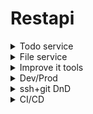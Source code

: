 # Restapi
<details><summary>Todo service</summary>

![Todos](screenshots/todo_tests.png)

</details>

<details><summary>File service</summary>

![Files](./screenshots/files.png)

</details>

<details><summary>Improve it tools</summary>
<details><summary>phpstan</summary>

    Before

![phpstan_before](./screenshots/phpstan_before_l5.png)

    After

![phpstan_after](./screenshots/phpstan_after_l5.png)

</details>

<details><summary>phpcs</summary>

    Before

![phpcs_before_1](./screenshots/phpcs_before_1.png)

![phpcs_before_2](./screenshots/phpcs_before_2.png)

![phpcs_before_3](./screenshots/phpcs_before_3.png)

    phpcbf_fix

![phpcbf_fix](./screenshots/phpcbf_fix.png)

</details>

<details><summary>php-cs-fixer</summary>

![php-cs-fixer](./screenshots/php-cs-fixer.png)

</details>

<details><summary>phpmd</summary>

![phpmd](./screenshots/phpmd_before_cleancode.png)

</details>

</details>

<details><summary>Dev/Prod</summary>

![Dev/Prod](./screenshots/dev_prod.png)

</details>

<details><summary>ssh+git DnD</summary>

![ssh+git DnD](./screenshots/deploy_dev.png)

</details>

<details><summary>CI/CD</summary>

![CI/CD](./screenshots/CI_CD.png)

</details>

